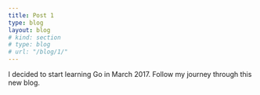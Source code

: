 ```yaml
---
title: Post 1
type: blog
layout: blog
# kind: section
# type: blog
# url: "/blog/1/"
---
```

I decided to start learning Go in March 2017. Follow my journey through this new blog.
